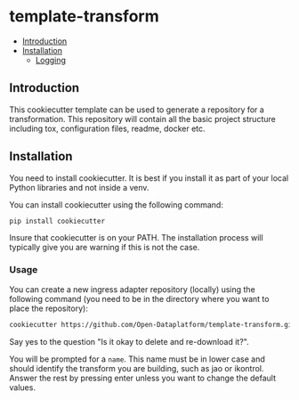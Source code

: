 # template-transform <!-- omit in toc -->
- [Introduction](#introduction)
- [Installation](#installation)
  - [Logging](#usage)
  
## Introduction

This cookiecutter template can be used to generate a repository for a transformation. This repository will
contain all the basic project structure including tox, configuration files, readme, docker etc.

## Installation

You need to install cookiecutter. It is best if you install it as part of your local Python libraries and 
not inside a venv.

You can install cookiecutter using the following command:

```
pip install cookiecutter
```

Insure that cookiecutter is on your PATH. The installation process will typically give you are warning if
this is not the case.

### Usage

You can create a new ingress adapter repository (locally) using the following command (you need to 
be in the directory where you want to place the repository): 

```sh
cookiecutter https://github.com/Open-Dataplatform/template-transform.git
```

Say yes to the question "Is it okay to delete and re-download it?".

You will be prompted for a `name`. This name must be in lower case and should identify the 
transform you are building, such as jao or ikontrol. Answer the rest by pressing enter unless you want to
change the default values.


